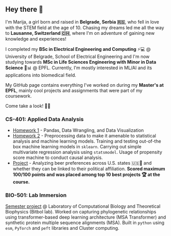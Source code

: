 ## Hey there 👋

I'm Marija, a girl born and raised in **Belgrade, Serbia 🇷🇸**, who fell in love with the STEM field at the age of 10. Chasing my dreams led me all the way to **Lausanne, Switzerland 🇨🇭**, where I'm on adventure of gaining new knowledge and experiences!  

I completed my **BSc in Electrical Engineering and Computing** ⚡💻 @ University of Belgrade, School of Electrical Engineering and I'm now studying towards **MSc in Life Sciences Engineering with Minor in Data Science** 🧬📊 @ EPFL. Currently, I'm mostly interested in ML/AI and its applications into biomedical field.

My GitHub page contains everything I've worked on during my **Master's at EPFL**, mainly cool projects and assignments that were part of my coursework.  

Come take a look! 👀🚀  

### CS-401: Applied Data Analysis  

* [Homework 1](https://github.com/masazelic/ada-2024-homework-1-adavengers) - Pandas, Data Wrangling, and Data Visualization
* [Homework 2](https://github.com/masazelic/ada-2024-homework-2-adavengers) - Preprocessing data to make it amenable to statistical analysis and machine learning models. Training and testing out-of-the box machine learning models in `sklearn`. Carrying out simple multivariate regression analysis using `statsmodel`. Usage of propensity score machine to conduct causal analysis.
* [Project](https://github.com/masazelic/ada-2024-project-adavengers) - Analyzing beer preferences across U.S. states 🇺🇸🍻 and whether they can be linked to their political affiliation. **Scored maximum 100/100 points and was placed among top 10 best projects 🏆 at the course.**

### BIO-501: Lab Immersion

[Semester project](https://github.com/masazelic/Fine-tuning-MSA-Transformer) @ Laboratory of Computational Biology and Theoretical Biophysics (Bitbol lab). Worked on capturing phylogenetic relationships using transformer-based deep learning architecture (MSA Transformer) and synthetic protein multiple sequence alignments (MSA). Built in `python` using `esm`, `PyTorch` and `peft` libraries and Cluster computing.
  

